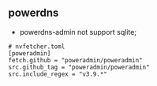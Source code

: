 ## powerdns

- powerdns-admin not support sqlite;

```shell
# nvfetcher.toml
[poweradmin]
fetch.github = "poweradmin/poweradmin"
src.github_tag = "poweradmin/poweradmin"
src.include_regex = "v3.9.*"
```
